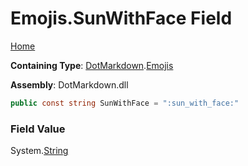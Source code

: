 # Emojis\.SunWithFace Field

[Home](../../../README.md)

**Containing Type**: [DotMarkdown](../../README.md)\.[Emojis](../README.md)

**Assembly**: DotMarkdown\.dll

```csharp
public const string SunWithFace = ":sun_with_face:"
```

### Field Value

System\.[String](https://docs.microsoft.com/en-us/dotnet/api/system.string)